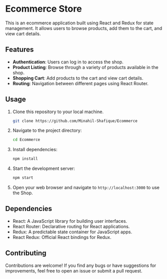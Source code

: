 # Ecommerce Store

This is an ecommerce application built using React and Redux for state management. It allows users to browse products, add them to the cart, and view cart details.

## Features

- **Authentication**: Users can log in to access the shop.
- **Product Listing**: Browse through a variety of products available in the shop.
- **Shopping Cart**: Add products to the cart and view cart details.
- **Routing**: Navigation between different pages using React Router.

## Usage

1. Clone this repository to your local machine.

   ```bash
   git clone https://github.com/Minahil-Shafique/Ecommerce

2. Navigate to the project directory:

   ```bash
   cd Ecommerce

3. Install dependencies:

   ```bash
   npm install

4. Start the development server:

   ```bash
   npm start

5. Open your web browser and navigate to `http://localhost:3000` to use the Shop.

## Dependencies

- React: A JavaScript library for building user interfaces.
- React Router: Declarative routing for React applications.
- Redux: A predictable state container for JavaScript apps.
- React Redux: Official React bindings for Redux.

## Contributing

Contributions are welcome! If you find any bugs or have suggestions for improvements, feel free to open an issue or submit a pull request.
